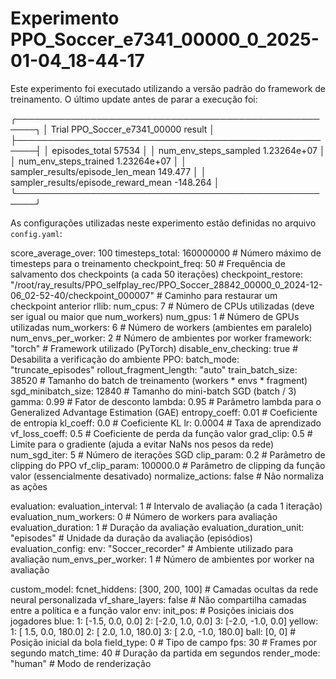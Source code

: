 # Experimento PPO_Soccer_e7341_00000_0_2025-01-04_18-44-17

Este experimento foi executado utilizando a versão padrão do framework de treinamento. O último update antes de parar a execução foi:

╭─────────────────────────────────────────────────────╮
│ Trial PPO_Soccer_e7341_00000 result                 │
├─────────────────────────────────────────────────────┤
│ episodes_total                                57534 │
│ num_env_steps_sampled                   1.23264e+07 │
│ num_env_steps_trained                   1.23264e+07 │
│ sampler_results/episode_len_mean            149.477 │
│ sampler_results/episode_reward_mean        -148.264 │
╰─────────────────────────────────────────────────────╯

As configurações utilizadas neste experimento estão definidas no arquivo `config.yaml`:

score_average_over: 100
timesteps_total: 160000000 # Número máximo de timesteps para o treinamento
checkpoint_freq: 50 # Frequência de salvamento dos checkpoints (a cada 50 iterações)
checkpoint_restore: "/root/ray_results/PPO_selfplay_rec/PPO_Soccer_28842_00000_0_2024-12-06_02-52-40/checkpoint_000007" # Caminho para restaurar um checkpoint anterior
rllib:
  num_cpus: 7  # Número de CPUs utilizadas (deve ser igual ou maior que num_workers)
  num_gpus: 1 # Número de GPUs utilizadas
  num_workers: 6  # Número de workers (ambientes em paralelo)
  num_envs_per_worker: 2 # Número de ambientes por worker
  framework: "torch" # Framework utilizado (PyTorch)
  disable_env_checking: true # Desabilita a verificação do ambiente
PPO:
  batch_mode: "truncate_episodes"
  rollout_fragment_length: "auto"
  train_batch_size: 38520 # Tamanho do batch de treinamento (workers * envs * fragment)
  sgd_minibatch_size: 12840 # Tamanho do mini-batch SGD (batch / 3)
  gamma: 0.99 # Fator de desconto
  lambda: 0.95 # Parâmetro lambda para o Generalized Advantage Estimation (GAE)
  entropy_coeff: 0.01 # Coeficiente de entropia
  kl_coeff: 0.0 # Coeficiente KL
  lr: 0.0004 # Taxa de aprendizado
  vf_loss_coeff: 0.5 # Coeficiente de perda da função valor
  grad_clip: 0.5 # Limite para o gradiente (ajuda a evitar NaNs nos pesos da rede)
  num_sgd_iter: 5 # Número de iterações SGD
  clip_param: 0.2 # Parâmetro de clipping do PPO
  vf_clip_param: 100000.0 # Parâmetro de clipping da função valor (essencialmente desativado)
  normalize_actions: false # Não normaliza as ações

evaluation:
  evaluation_interval: 1 # Intervalo de avaliação (a cada 1 iteração)
  evaluation_num_workers: 0 # Número de workers para avaliação
  evaluation_duration: 1 # Duração da avaliação
  evaluation_duration_unit: "episodes" # Unidade da duração da avaliação (episódios)
  evaluation_config:
    env: "Soccer_recorder" # Ambiente utilizado para avaliação
    num_envs_per_worker: 1 # Número de ambientes por worker na avaliação
  
custom_model:
  fcnet_hiddens: [300, 200, 100] # Camadas ocultas da rede neural personalizada
  vf_share_layers: false # Não compartilha camadas entre a política e a função valor
env:
  init_pos: # Posições iniciais dos jogadores
    blue:
      1: [-1.5,  0.0,    0.0]
      2: [-2.0,  1.0,    0.0]
      3: [-2.0, -1.0,    0.0]
    yellow:
      1: [ 1.5,  0.0,  180.0]
      2: [ 2.0,  1.0,  180.0]
      3: [ 2.0, -1.0,  180.0]
    ball: [0, 0] # Posição inicial da bola
  field_type: 0 # Tipo de campo
  fps: 30 # Frames por segundo
  match_time: 40 # Duração da partida em segundos
  render_mode: "human" # Modo de renderização




